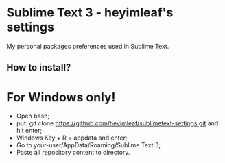 
# Sublime Text 3 - heyimleaf's settings

My personal packages preferences used in Sublime Text.

## How to install?

# For Windows only!
 - Open bash;
 - put: git clone https://github.com/heyimleaf/sublimetext-settings.git and hit enter;
 - Windows Key + R = appdata and enter;
 - Go to your-user/AppData/Roaming/Sublime Text 3;
 - Paste all repository content to directory.





 

